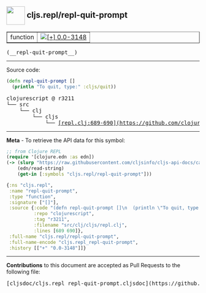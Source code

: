 ## <img width="48px" valign="middle" src="http://i.imgur.com/Hi20huC.png"> cljs.repl/repl-quit-prompt

 <table border="1">
<tr>

<td>function</td>
<td><a href="https://github.com/cljsinfo/cljs-api-docs/tree/0.0-3148"><img valign="middle" alt="[+] 0.0-3148" src="https://img.shields.io/badge/+-0.0--3148-lightgrey.svg"></a> </td>
</tr>
</table>

 <samp>
(__repl-quit-prompt__)<br>
</samp>

---





Source code:

```clj
(defn repl-quit-prompt []
  (println "To quit, type:" :cljs/quit))
```

 <pre>
clojurescript @ r3211
└── src
    └── clj
        └── cljs
            └── <ins>[repl.clj:689-690](https://github.com/clojure/clojurescript/blob/r3211/src/clj/cljs/repl.clj#L689-L690)</ins>
</pre>


---

__Meta__ - To retrieve the API data for this symbol:

```clj
;; from Clojure REPL
(require '[clojure.edn :as edn])
(-> (slurp "https://raw.githubusercontent.com/cljsinfo/cljs-api-docs/catalog/cljs-api.edn")
    (edn/read-string)
    (get-in [:symbols "cljs.repl/repl-quit-prompt"]))
```

```clj
{:ns "cljs.repl",
 :name "repl-quit-prompt",
 :type "function",
 :signature ["[]"],
 :source {:code "(defn repl-quit-prompt []\n  (println \"To quit, type:\" :cljs/quit))",
          :repo "clojurescript",
          :tag "r3211",
          :filename "src/clj/cljs/repl.clj",
          :lines [689 690]},
 :full-name "cljs.repl/repl-quit-prompt",
 :full-name-encode "cljs.repl_repl-quit-prompt",
 :history [["+" "0.0-3148"]]}

```

---

__Contributions__ to this document are accepted as Pull Requests to the following file:

 <pre>
[cljsdoc/cljs.repl_repl-quit-prompt.cljsdoc](https://github.com/cljsinfo/cljs-api-docs/blob/master/cljsdoc/cljs.repl_repl-quit-prompt.cljsdoc)
</pre>

